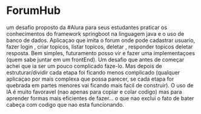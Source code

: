 # ForumHub
um desafio proposto da #Alura para seus estudantes praticar os conhecimentos do framework springboot na linguagem java e o uso de banco de dados.
Aplicaçao que imita o forum onde pode cadastrar usuario, fazer login , criar topicos, listar topicos, deletar , responder topicos deletar resposta. 
Bem simples, futuramento posso vir e fazer uma implementaçoes (quem sabe juntar em um frontEnd).
Um desafio que antes de começar achei que ia ser um pouco complicado faze-lo. Mas depois de estruturar/dividir cada etapa foi ficando menos complicado (qualquer aplicaçao por mais complexa que possa parecer, se cada etapa for quebrada em partes menores vai ficando mais facil de construir).
O uso de IA é muito favoravel (nao apenas para copiar e colar codigo) mas para aprender formas mais eficientes de fazer... o que nao exclui o fato de bater cabeça com codigo que nao esta funcionando.
